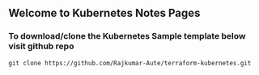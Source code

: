 ## Welcome to Kubernetes Notes Pages

### To download/clone the Kubernetes Sample template below visit github repo
```
git clone https://github.com/Rajkumar-Aute/terraform-kubernetes.git
```
